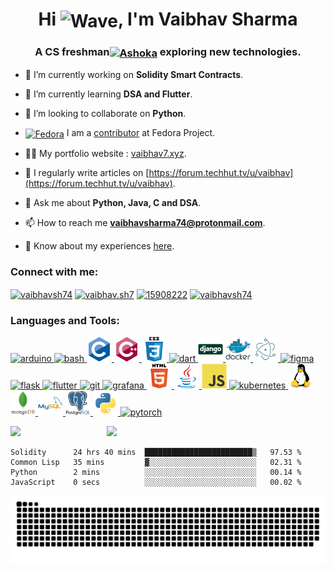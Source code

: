 <h1 align="center">Hi <img align="center" src="https://github.com/vaibhavsh7/vaibhavsh7/blob/main/wave.gif" alt="Wave" height="45" width="45" /></a>, I'm Vaibhav Sharma</h1>
<h3 align="center">A CS freshman<a href="https://ashoka.edu.in" target="blank"><img align="center" src="https://cdn.discordapp.com/emojis/859043461085003776.png" alt="Ashoka" height="20" width="20" /></a> exploring new technologies.</h3>



- 🔭 I’m currently working on **Solidity Smart Contracts**.

- 🌱 I’m currently learning **DSA and Flutter**.

- 👯 I’m looking to collaborate on **Python**.

- <a href="https://getfedora.org/" target="blank"><img align="center" src="https://upload.wikimedia.org/wikipedia/commons/thumb/3/3f/Fedora_logo.svg/1200px-Fedora_logo.svg.png" alt="Fedora" height="17" width="17" /></a> I am a [contributor](https://fedoraproject.org/wiki/User:Vaibhavsharma) at Fedora Project.

- 👨‍💻 My portfolio website : [vaibhav7.xyz](https://vaibhav7.xyz).

- 📝 I regularly write articles on [https://forum.techhut.tv/u/vaibhav](https://forum.techhut.tv/u/vaibhav).

- 💬 Ask me about **Python, Java, C and DSA**.

- 📫 How to reach me **vaibhavsharma74@protonmail.com**.

- 📄 Know about my experiences [here](https://drive.google.com/file/d/13qhGMrdLop13bPZ1mlm4C3neaiBVUF3I/view?usp=sharing).

<h3 align="left">Connect with me:</h3>
<p align="left">
<a href="https://twitter.com/vaibhavsh74" target="blank"><img align="center" src="https://raw.githubusercontent.com/rahuldkjain/github-profile-readme-generator/master/src/images/icons/Social/twitter.svg" alt="vaibhavsh74" height="30" width="40" /></a>
<a href="https://linkedin.com/in/vaibhavsh7" target="blank"><img align="center" src="https://raw.githubusercontent.com/rahuldkjain/github-profile-readme-generator/master/src/images/icons/Social/linked-in-alt.svg" alt="vaibhav.sh7" height="30" width="40" /></a>
<a href="https://stackoverflow.com/users/15908222" target="blank"><img align="center" src="https://raw.githubusercontent.com/rahuldkjain/github-profile-readme-generator/master/src/images/icons/Social/stack-overflow.svg" alt="15908222" height="30" width="40" /></a>
<a href="https://kaggle.com/vaibhavsh74" target="blank"><img align="center" src="https://raw.githubusercontent.com/rahuldkjain/github-profile-readme-generator/master/src/images/icons/Social/kaggle.svg" alt="vaibhavsh74" height="30" width="40" /></a>
</p>

<h3 align="left">Languages and Tools:</h3>
<p align="left"> <a href="https://www.arduino.cc/" target="_blank" rel="noreferrer"> <img src="https://cdn.worldvectorlogo.com/logos/arduino-1.svg" alt="arduino" width="40" height="40"/> </a> <a href="https://www.gnu.org/software/bash/" target="_blank" rel="noreferrer"> <img src="https://www.vectorlogo.zone/logos/gnu_bash/gnu_bash-icon.svg" alt="bash" width="40" height="40"/> </a> <a href="https://www.cprogramming.com/" target="_blank" rel="noreferrer"> <img src="https://raw.githubusercontent.com/devicons/devicon/master/icons/c/c-original.svg" alt="c" width="40" height="40"/> </a> <a href="https://www.w3schools.com/cpp/" target="_blank" rel="noreferrer"> <img src="https://raw.githubusercontent.com/devicons/devicon/master/icons/cplusplus/cplusplus-original.svg" alt="cplusplus" width="40" height="40"/> </a> <a href="https://www.w3schools.com/css/" target="_blank" rel="noreferrer"> <img src="https://raw.githubusercontent.com/devicons/devicon/master/icons/css3/css3-original-wordmark.svg" alt="css3" width="40" height="40"/> </a> <a href="https://dart.dev" target="_blank" rel="noreferrer"> <img src="https://www.vectorlogo.zone/logos/dartlang/dartlang-icon.svg" alt="dart" width="40" height="40"/> </a> <a href="https://www.djangoproject.com/" target="_blank" rel="noreferrer"> <img src="https://raw.githubusercontent.com/devicons/devicon/master/icons/django/django-original.svg" alt="django" width="40" height="40"/> </a> <a href="https://www.docker.com/" target="_blank" rel="noreferrer"> <img src="https://raw.githubusercontent.com/devicons/devicon/master/icons/docker/docker-original-wordmark.svg" alt="docker" width="40" height="40"/> </a> <a href="https://www.electronjs.org" target="_blank" rel="noreferrer"> <img src="https://raw.githubusercontent.com/devicons/devicon/master/icons/electron/electron-original.svg" alt="electron" width="40" height="40"/> </a> <a href="https://www.figma.com/" target="_blank" rel="noreferrer"> <img src="https://www.vectorlogo.zone/logos/figma/figma-icon.svg" alt="figma" width="40" height="40"/> </a> <a href="https://flask.palletsprojects.com/" target="_blank" rel="noreferrer"> <img src="https://www.vectorlogo.zone/logos/pocoo_flask/pocoo_flask-icon.svg" alt="flask" width="40" height="40"/> </a> <a href="https://flutter.dev" target="_blank" rel="noreferrer"> <img src="https://www.vectorlogo.zone/logos/flutterio/flutterio-icon.svg" alt="flutter" width="40" height="40"/> </a> <a href="https://git-scm.com/" target="_blank" rel="noreferrer"> <img src="https://www.vectorlogo.zone/logos/git-scm/git-scm-icon.svg" alt="git" width="40" height="40"/> </a> <a href="https://grafana.com" target="_blank" rel="noreferrer"> <img src="https://www.vectorlogo.zone/logos/grafana/grafana-icon.svg" alt="grafana" width="40" height="40"/> </a> <a href="https://www.w3.org/html/" target="_blank" rel="noreferrer"> <img src="https://raw.githubusercontent.com/devicons/devicon/master/icons/html5/html5-original-wordmark.svg" alt="html5" width="40" height="40"/> </a> <a href="https://www.java.com" target="_blank" rel="noreferrer"> <img src="https://raw.githubusercontent.com/devicons/devicon/master/icons/java/java-original.svg" alt="java" width="40" height="40"/> </a> <a href="https://developer.mozilla.org/en-US/docs/Web/JavaScript" target="_blank" rel="noreferrer"> <img src="https://raw.githubusercontent.com/devicons/devicon/master/icons/javascript/javascript-original.svg" alt="javascript" width="40" height="40"/> </a> <a href="https://kubernetes.io" target="_blank" rel="noreferrer"> <img src="https://www.vectorlogo.zone/logos/kubernetes/kubernetes-icon.svg" alt="kubernetes" width="40" height="40"/> </a> <a href="https://www.linux.org/" target="_blank" rel="noreferrer"> <img src="https://raw.githubusercontent.com/devicons/devicon/master/icons/linux/linux-original.svg" alt="linux" width="40" height="40"/> </a> <a href="https://www.mongodb.com/" target="_blank" rel="noreferrer"> <img src="https://raw.githubusercontent.com/devicons/devicon/master/icons/mongodb/mongodb-original-wordmark.svg" alt="mongodb" width="40" height="40"/> </a> <a href="https://www.mysql.com/" target="_blank" rel="noreferrer"> <img src="https://raw.githubusercontent.com/devicons/devicon/master/icons/mysql/mysql-original-wordmark.svg" alt="mysql" width="40" height="40"/> </a> <a href="https://www.postgresql.org" target="_blank" rel="noreferrer"> <img src="https://raw.githubusercontent.com/devicons/devicon/master/icons/postgresql/postgresql-original-wordmark.svg" alt="postgresql" width="40" height="40"/> </a> <a href="https://www.python.org" target="_blank" rel="noreferrer"> <img src="https://raw.githubusercontent.com/devicons/devicon/master/icons/python/python-original.svg" alt="python" width="40" height="40"/> </a> <a href="https://pytorch.org/" target="_blank" rel="noreferrer"> <img src="https://www.vectorlogo.zone/logos/pytorch/pytorch-icon.svg" alt="pytorch" width="40" height="40"/> </a> </p>

<!---
![visitors](https://visitor-badge.glitch.me/badge?page_id=page.id)
![visitors](https://visitor-badge.glitch.me/badge?page_id=vaibhavsh7&left_color=green&right_color=red)
[![Visits Badge](https://badges.pufler.dev/visits/vaibhavsh7/git-badges)](https://badges.pufler.dev)
--->


<div>
<a href="https://github.com/anuraghazra/github-readme-stats"><img src="https://github-readme-stats.vercel.app/api?username=vaibhavsh7&theme=dracula&show_icons=true&hide_border=false" width="350" align="right" /></a>
<a href="https://git.io/streak-stats"><img src="https://github-readme-streak-stats.herokuapp.com?user=vaibhavsh7&theme=dracula&hide_border=false&date_format=M%20j%5B%2C%20Y%5D" width="350" /></a>
</div>

<!--START_SECTION:waka-->

```text
Solidity      24 hrs 40 mins  ████████████████████████▒   97.53 %
Common Lisp   35 mins         ▓░░░░░░░░░░░░░░░░░░░░░░░░   02.31 %
Python        2 mins          ░░░░░░░░░░░░░░░░░░░░░░░░░   00.14 %
JavaScript    0 secs          ░░░░░░░░░░░░░░░░░░░░░░░░░   00.02 %
```

<!--END_SECTION:waka-->
<p align="center">
  <img src="https://github.com/vaibhavsh7/vaibhavsh7/blob/output/github-contribution-grid-snake.svg">
</p>

<!---
yash0688/yash0688 is a ✨ special ✨ repository because its `README.md` (this file) appears on your GitHub profile.
You can click the Preview link to take a look at your changes.
--->
